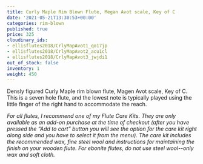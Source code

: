 ```yaml
---
title: Curly Maple Rim Blown Flute, Megan Avot scale, Key of C
date: '2021-05-21T13:30:53+00:00'
categories: rim-blown
published: true
price: 325
cloudinary_ids:
- ellisflutes2018/CrlyMapAvot1_qo17jp
- ellisflutes2018/CrlyMapAvot2_acu1cl
- ellisflutes2018/CrlyMapAvot3_jwjdi1
out_of_stock: false
inventory: 1
weight: 450
---
```


Densly figured Curly Maple rim blown flute, Magen Avot scale, Key of C.  This is a seven hole flute, and the lowest note is typically played using the little finger of the right hand to accommodate the reach.

*For all flutes, I recommend one of my Flute Care Kits.  They are only available as an add-on purchase at the time of checkout (after you have pressed the “Add to cart” button you will see the option for the care kit right along side and you have to select it from the menu). The care kit includes the recommended wax, fine steel wool and instructions for maintaining the finish on your wooden flute.  For ebonite flutes, do not use steel wool--only wax and soft cloth.*